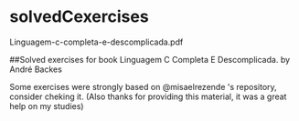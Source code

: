 # solvedCexercises
Linguagem-c-completa-e-descomplicada.pdf

##Solved exercises for book Linguagem C Completa E Descomplicada. by André Backes

Some exercises were strongly based on @misaelrezende 's repository, consider cheking it. (Also thanks for providing this material, it was a great help on my studies)
